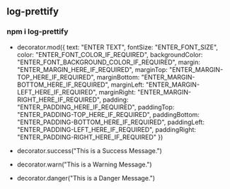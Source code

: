 ## log-prettify

### npm i log-prettify

- decorator.mod({
    text: "ENTER TEXT",
    fontSize: "ENTER_FONT_SIZE",
    color: "ENTER_FONT_COLOR_IF_REQUIRED",
    backgroundColor: "ENTER_FONT_BACKGROUND_COLOR_IF_REQUIRED",
    margin: "ENTER_MARGIN_HERE_IF_REQUIRED",
    marginTop: "ENTER_MARGIN-TOP_HERE_IF_REQUIRED",
    marginBottom: "ENTER_MARGIN-BOTTOM_HERE_IF_REQUIRED",
    marginLeft: "ENTER_MARGIN-LEFT_HERE_IF_REQUIRED",
    marginRight: "ENTER_MARGIN-RIGHT_HERE_IF_REQUIRED",
    padding: "ENTER_PADDING_HERE_IF_REQUIRED",
    paddingTop: "ENTER_PADDING-TOP_HERE_IF_REQUIRED",
    paddingBottom: "ENTER_PADDING-BOTTOM_HERE_IF_REQUIRED",
    paddingLeft: "ENTER_PADDING-LEFT_HERE_IF_REQUIRED",
    paddingRight: "ENTER_PADDING-RIGHT_HERE_IF_REQUIRED"
})

- decorator.success("This is a Success Message.")

- decorator.warn("This is a Warning Message.")

- decorator.danger("This is a Danger Message.")
